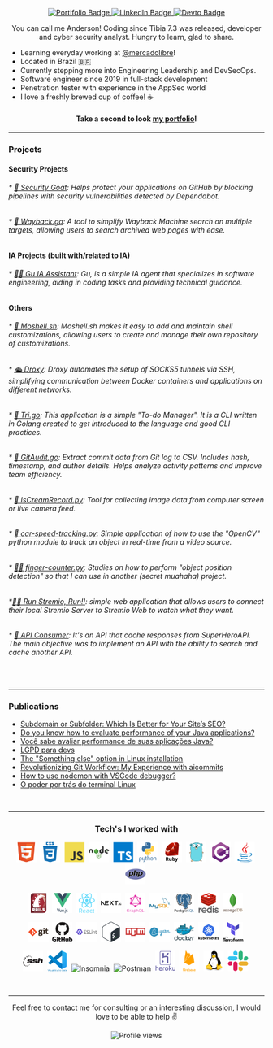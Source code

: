 
<p id="badges" align="center">
  <a title="Portifolio Badge" href="https://andersonbosa.vercel.app" target="_blank">
    <img src="https://img.shields.io/badge/Website-orange?&logoColor=white&fontColor=black&style=for-the-badge" alt="Portifolio Badge" />
  </a>
  <a title="LinkedIn Badge" href="https://www.linkedin.com/in/andersonbosa" target="_blank">
    <img src="https://img.shields.io/badge/LinkedIn-046292?style=for-the-badge&logoColor=white" alt="LinkedIn Badge" />
  </a>
  <a title="Dev.to Badge" href="https://dev.to/t4inha" target="_blank">
    <img src="https://img.shields.io/badge/Dev.to-222?style=for-the-badge&logoColor=white" alt="Devto Badge" />
  </a>
</p>

<p align="center">
   You can call me Anderson!
  Coding since Tibia 7.3 was released, developer and cyber security analyst. Hungry to learn, glad to share.
</p>

<!-- - I'm **#OpenToWork** and available to relocate! -->
- Learning everyday working at [@mercadolibre](https://github.com/mercadolibre)!
- Located in Brazil :brazil:
- Currently stepping more into Engineering Leadership and DevSecOps.
- Software engineer since 2019 in full-stack development
- Penetration tester with experience in the AppSec world
- I love a freshly brewed cup of coffee! :coffee:

<h4 align="center">
  Take a second to look <a href="https://andersonbosa.vercel.app/">my portfolio</a>!
</h4>


---

### Projects 
<!-- ### Main projects -->


#### Security Projects

###### * [🐐 Security Goat](https://github.com/andersonbosa/security-goat): Helps protect your applications on GitHub by blocking pipelines with security vulnerabilities detected by Dependabot.

###### * [🔎 Wayback.go](https://github.com/andersonbosa/wayback.go/tree/main): A tool to simplify Wayback Machine search on multiple targets, allowing users to search archived web pages with ease.


#### IA Projects (built with/related to IA)

###### * [👷‍♀️ Gu IA Assistant](https://github.com/andersonbosa/guia-cli): Gu, is a simple IA agent that specializes in software engineering, aiding in coding tasks and providing technical guidance.

<!-- #### Web projects -->

<!-- #### CLI Projects -->

<!-- #### IoT Projects -->


#### Others

###### * [🐚 Moshell.sh](https://github.com/andersonbosa/moshell.sh): Moshell.sh makes it easy to add and maintain shell customizations, allowing users to create and manage their own repository of customizations.

###### * [🛳️ Droxy](https://github.com/andersonbosa/droxy): Droxy automates the setup of SOCKS5 tunnels via SSH, simplifying communication between Docker containers and applications on different networks.

###### * [🌳 Tri.go](https://github.com/andersonbosa/tri): This application is a simple "To-do Manager". It is a CLI written in Golang created to get introduced to the language and good CLI practices.

###### * [🔎 GitAudit.go](https://github.com/andersonbosa/git_audit_go): Extract commit data from Git log to CSV. Includes hash, timestamp, and author details. Helps analyze activity patterns and improve team efficiency.

###### * [🍨 IsCreamRecord.py](https://github.com/andersonbosa/IsCreamRecord.py): Tool for collecting image data from computer screen or live camera feed.

###### * [🚙 car-speed-tracking.py](https://github.com/andersonbosa/car-speed-tracking): Simple application of how to use the "OpenCV" python module to track an object in real-time from a video source.

###### * [🧑‍🎓 finger-counter.py](https://github.com/andersonbosa/finger-counter-py): Studies on how to perform "object position detection" so that I can use in another (secret muahaha) project.

###### *[🏃‍♀️ Run Stremio, Run!!](https://github.com/andersonbosa/run-stremio-run): simple web application that allows users to connect their local Stremio Server to Stremio Web to watch what they want.

###### * [🦸 API Consumer](https://github.com/andersonbosa/superhero-consumer): It's an API that cache responses from SuperHeroAPI. The main objective was to implement an API with the ability to search and cache another API.

<!-- hidden section >:D

#### Playgrounds/Learnings

These are environments that I created to facilitate my study of some concepts/technology in question.

* https://github.com/andersonbosa/ctfs
* https://github.com/andersonbosa/learning-terraform
* https://github.com/andersonbosa/github-actions-learn
* https://github.com/andersonbosa/playground-crewai
* https://github.com/andersonbosa/playground-rabbitmq
* https://github.com/andersonbosa/playground-clojure
* https://github.com/andersonbosa/playground-ruby

#### To organize and add to my portfolio

* https://github.com/andersonbosa/violentScripts
* https://github.com/andersonbosa/khathuram-csv-search-upload
* https://github.com/andersonbosa/finance-api-expressjs
* https://github.com/andersonbosa/tic-tac-toe-react
* https://github.com/andersonbosa/react-chat-app
* https://github.com/andersonbosa/calc-app
* https://github.com/andersonbosa/front-end-utils/

-->

<br/>

---

### Publications

<!-- BLOG-POST-LIST:START -->
- [Subdomain or Subfolder: Which Is Better for Your Site’s SEO?](https://dev.to/t4inha/subdomain-or-subfolder-which-is-better-for-your-sites-seo-paf)
- [Do you know how to evaluate performance of your Java applications?](https://dev.to/t4inha/do-you-know-how-to-evaluate-performance-of-your-java-applications-37b8)
- [Você sabe avaliar performance de suas aplicações Java?](https://dev.to/t4inha/voce-sabe-avaliar-performance-de-suas-aplicacoes-java-1a2n)
- [LGPD para devs](https://dev.to/t4inha/lgpd-para-devs-mk0)
- [The &quot;Something else&quot; option in Linux installation](https://dev.to/t4inha/the-something-else-option-in-linux-installation-1c54)
- [Revolutionizing Git Workflow: My Experience with aicommits](https://dev.to/t4inha/my-experience-with-aicommits-794)
- [How to use nodemon with VSCode debugger?](https://dev.to/t4inha/how-to-use-nodemon-with-vscode-debugger-2bpa)
- [O poder por trás do terminal Linux](https://dev.to/t4inha/o-poder-por-tras-do-terminal-linux-2m63)
<!-- BLOG-POST-LIST:END -->

</div>

<br/>

---

<div align="center">
<h3> Tech's I worked with </h3>
<p>
  <!-- Languages -->
  <img title="HTML5" alt="HTML" width="40" height="40" src="https://github.com/devicons/devicon/blob/master/icons/html5/html5-original.svg" />&nbsp;
  <img title="CSS3" alt="CSS" width="40" height="40" src="https://github.com/devicons/devicon/blob/master/icons/css3/css3-plain-wordmark.svg"  />&nbsp;
  <img title="JavaScript" alt="JavaScript" width="40" height="40" src="https://github.com/devicons/devicon/blob/master/icons/javascript/javascript-original.svg" />&nbsp;
  <img title="NodeJS" alt="NodeJS" width="40" height="40" src="https://github.com/devicons/devicon/blob/master/icons/nodejs/nodejs-original-wordmark.svg" />&nbsp;
  <img title="Typescript" alt="Typescript" width="40" height="40" src="https://github.com/devicons/devicon/blob/master/icons/typescript/typescript-original.svg" />&nbsp;
  <img title="Python" alt="Python" width="40" height="40" src="https://github.com/devicons/devicon/blob/master/icons/python/python-original-wordmark.svg" />&nbsp;
  <img title="Ruby" alt="Ruby" width="40" height="40" src="https://github.com/devicons/devicon/blob/master/icons/ruby/ruby-original-wordmark.svg" />&nbsp;
  <img title="Golang" alt="Golang" width="40" height="40" src="https://github.com/devicons/devicon/blob/master/icons/go/go-original.svg" />&nbsp;
  <img title="C#" alt="C#" width="40" height="40" src="https://github.com/devicons/devicon/blob/master/icons/csharp/csharp-original.svg" />&nbsp;
  <img title="Java" alt="Java" width="40" height="40" src="https://github.com/devicons/devicon/blob/master/icons/java/java-original.svg" />&nbsp;
  <img title="PHP" alt="PHP" width="40" height="40" src="https://github.com/devicons/devicon/blob/master/icons/php/php-original.svg" />&nbsp;
</p>
<p>
  <!-- Frameworks -->
  <img title="Rails" alt="Rails" width="40" height="40" src="https://github.com/devicons/devicon/blob/master/icons/rails/rails-original-wordmark.svg" />&nbsp;
  <img title="VueJS" alt="VueJS" width="40" height="40" src="https://github.com/devicons/devicon/blob/master/icons/vuejs/vuejs-original-wordmark.svg" />&nbsp;
  <img title="React" alt="React" width="40" height="40" src="https://github.com/devicons/devicon/blob/master/icons/react/react-original-wordmark.svg" />&nbsp;
  <img title="NextJS" alt="NextJS" width="40" height="40" src="https://github.com/devicons/devicon/blob/master/icons/nextjs/nextjs-original-wordmark.svg" />&nbsp;
  <img title="GraphQL" alt="GraphQL" width="40" height="40" src="https://github.com/devicons/devicon/blob/master/icons/graphql/graphql-plain-wordmark.svg" />&nbsp;
  <!-- Databases -->
  <img title="MySQL"  alt="MySQL" width="40" height="40" src="https://github.com/devicons/devicon/blob/master/icons/mysql/mysql-original-wordmark.svg" />&nbsp;
  <img title="PostgreSQL"  alt="PostgreSQL" width="40" height="40" src="https://github.com/devicons/devicon/blob/master/icons/postgresql/postgresql-original-wordmark.svg" />&nbsp;
  <img title="Redis"  alt="MySQL" width="40" height="40" src="https://github.com/devicons/devicon/blob/master/icons/redis/redis-original-wordmark.svg" />&nbsp;
  <img title="MongoDB"  alt="MySQL" width="40" height="40" src="https://github.com/devicons/devicon/blob/master/icons/mongodb/mongodb-original-wordmark.svg" />&nbsp;
</p>
<p>
  <!-- Development Tools -->
  <img title="Git" alt="Git" width="40" height="40" src="https://github.com/devicons/devicon/blob/master/icons/git/git-original-wordmark.svg" />&nbsp;
  <img title="Github" alt="Github" width="40" height="40" src="https://github.com/devicons/devicon/blob/master/icons/github/github-original-wordmark.svg" />&nbsp;
  <img title="EslintJS" alt="EslintJS" width="40" height="40" src="https://github.com/devicons/devicon/blob/master/icons/eslint/eslint-original-wordmark.svg" />&nbsp;
  <img title="BASH" alt="BASH" width="40" height="40" src="https://github.com/devicons/devicon/blob/master/icons/bash/bash-original.svg" />&nbsp;
  <img title="NPM" alt="NPM" width="40" height="40" src="https://github.com/devicons/devicon/blob/master/icons/npm/npm-original-wordmark.svg" />&nbsp;
  <img title="YARN" alt="YARN" width="40" height="40" src="https://github.com/devicons/devicon/blob/master/icons/yarn/yarn-original-wordmark.svg" />&nbsp;
  <!-- DevOps -->
  <img title="Docker" alt="Docker" width="40" height="40" src="https://github.com/devicons/devicon/blob/master/icons/docker/docker-original-wordmark.svg" />&nbsp;
  <img title="Kubernetes" alt="" width="40" height="40" src="https://github.com/devicons/devicon/blob/master/icons/kubernetes/kubernetes-original-wordmark.svg" />&nbsp;
  <img title="terraform" alt="" width="40" height="40" src="https://github.com/devicons/devicon/blob/master/icons/terraform/terraform-original-wordmark.svg" />&nbsp;
</p>
<p>
  <!-- Tools -->
  <img title="SSH" alt="SSH" width="40" height="40" src="https://github.com/devicons/devicon/blob/master/icons/ssh/ssh-original-wordmark.svg" />&nbsp;
  <img title="VSCode" alt="VSCode" width="40" height="40" src="https://github.com/devicons/devicon/blob/master/icons/vscode/vscode-original-wordmark.svg" />&nbsp;
  <img title="Insomnia"  alt="Insomnia" width="40" height="40" src="https://github.com/get-icon/geticon/blob/master/icons/insomnia.svg" />&nbsp;
  <img title="Postman"  alt="Postman" width="40" height="40" src="https://www.vectorlogo.zone/logos/getpostman/getpostman-icon.svg" />&nbsp;
  <!-- Clouds/Cloud techs -->
  <img title="Heroku" alt="Heroku" width="40" height="40" src="https://github.com/devicons/devicon/blob/master/icons/heroku/heroku-original-wordmark.svg" />&nbsp;
  <img title="Firebase" alt="Firebase" width="40" height="40" src="https://github.com/devicons/devicon/blob/master/icons/firebase/firebase-plain-wordmark.svg" />&nbsp;
  <!-- Any -->
  <img title="Linux" alt="Linux" width="40" height="40" src="https://github.com/devicons/devicon/blob/master/icons/linux/linux-original.svg" />&nbsp;
  <img title="Slack" alt="Slack" width="40" height="40" src="https://github.com/devicons/devicon/blob/master/icons/slack/slack-original.svg" />&nbsp;
</p>
</div>

<br/>

<!--
---
### Cool statistics

<a href="https://leetcode.com/andersonbosa" target="_blank" > <img width="340" alt="Leet code stats" title="Leet code stats" src="https://leetcard.jacoblin.cool/andersonbosa?theme=dark&font=Noto%20Sans%20Telugu&ext=heatmap" /> </a>
<img src="github-metrics.svg" /> 
<img src="https://github-readme-streak-stats.herokuapp.com/?user=andersonbosa&theme=dracula" title="Github streaks" />
<img src="https://github-readme-stats.vercel.app/api/top-langs/?username=andersonbosa&layout=compact&theme=dracula" alt="Top Anderson languages" />
-->

---

<div align="center">
<p>
  Feel free to <a href="#badges">contact</a> me for consulting or an interesting discussion,
  I would love to be able to help ✌️
</p>

<p>
  <!-- Check this: https://github.com/antonkomarev/github-profile-views-counter -->
  <img src="https://komarev.com/ghpvc/?username=andersonbosa&color=grey&label=Visitors" alt="Profile views">
</p>
</div>


<!-- links -->
[linkedin]: https://linkedin.com/in/andersonbosa

